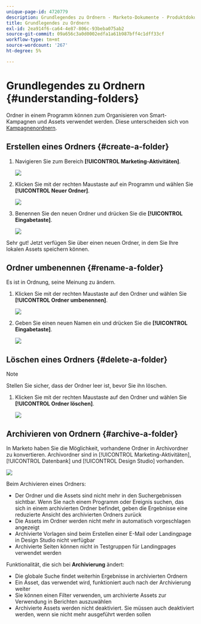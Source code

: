 ```yaml
---
unique-page-id: 4720779
description: Grundlegendes zu Ordnern - Marketo-Dokumente - Produktdokumentation
title: Grundlegendes zu Ordnern
exl-id: 2ea914f6-ca64-4e87-806c-93beba075ab2
source-git-commit: 09a656c3a0d0002edfa1a61b987bff4c1dff33cf
workflow-type: tm+mt
source-wordcount: '267'
ht-degree: 5%

---
```


# Grundlegendes zu Ordnern {#understanding-folders}

Ordner in einem Programm können zum Organisieren von Smart-Kampagnen und Assets verwendet werden. Diese unterscheiden sich von [Kampagnenordnern](/help/marketo/product-docs/core-marketo-concepts/miscellaneous/create-new-campaign-folder.md).

## Erstellen eines Ordners {#create-a-folder}

1. Navigieren Sie zum Bereich **[!UICONTROL Marketing-Aktivitäten]**.

   ![](assets/ma.png)

1. Klicken Sie mit der rechten Maustaste auf ein Programm und wählen Sie **[!UICONTROL Neuer Ordner]**.

   ![](assets/image2015-4-20-18-3a45-3a14.png)

1. Benennen Sie den neuen Ordner und drücken Sie die **[!UICONTROL Eingabetaste]**.

   ![](assets/image2015-4-20-18-3a46-3a57.png)

Sehr gut! Jetzt verfügen Sie über einen neuen Ordner, in dem Sie Ihre lokalen Assets speichern können.

## Ordner umbenennen {#rename-a-folder}

Es ist in Ordnung, seine Meinung zu ändern.

1. Klicken Sie mit der rechten Maustaste auf den Ordner und wählen Sie **[!UICONTROL Ordner umbenennen]**.

   ![](assets/image2015-4-20-18-3a49-3a10.png)

1. Geben Sie einen neuen Namen ein und drücken Sie die **[!UICONTROL Eingabetaste]**.

   ![](assets/image2015-4-20-18-3a52-3a30.png)

## Löschen eines Ordners {#delete-a-folder}

>[!NOTE]
>
>Stellen Sie sicher, dass der Ordner leer ist, bevor Sie ihn löschen.

1. Klicken Sie mit der rechten Maustaste auf den Ordner und wählen Sie **[!UICONTROL Ordner löschen]**.

   ![](assets/image2015-4-20-18-3a55-3a51.png)

## Archivieren von Ordnern {#archive-a-folder}

In Marketo haben Sie die Möglichkeit, vorhandene Ordner in Archivordner zu konvertieren. Archivordner sind in [!UICONTROL Marketing-Aktivitäten], [!UICONTROL Datenbank] und [!UICONTROL Design Studio] vorhanden.

![](assets/image2015-4-20-19-3a3-3a46.png)

Beim Archivieren eines Ordners:

* Der Ordner und die Assets sind nicht mehr in den Suchergebnissen sichtbar. Wenn Sie nach einem Programm oder Ereignis suchen, das sich in einem archivierten Ordner befindet, geben die Ergebnisse eine reduzierte Ansicht des archivierten Ordners zurück
* Die Assets im Ordner werden nicht mehr in automatisch vorgeschlagen angezeigt
* Archivierte Vorlagen sind beim Erstellen einer E-Mail oder Landingpage in Design Studio nicht verfügbar
* Archivierte Seiten können nicht in Testgruppen für Landingpages verwendet werden

Funktionalität, die sich bei **Archivierung** ändert:

* Die globale Suche findet weiterhin Ergebnisse in archivierten Ordnern
* Ein Asset, das verwendet wird, funktioniert auch nach der Archivierung weiter
* Sie können einen Filter verwenden, um archivierte Assets zur Verwendung in Berichten auszuwählen
* Archivierte Assets werden nicht deaktiviert. Sie müssen auch deaktiviert werden, wenn sie nicht mehr ausgeführt werden sollen
